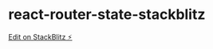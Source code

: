 # react-router-state-stackblitz

[Edit on StackBlitz ⚡️](https://stackblitz.com/edit/react-ts-idndo7)